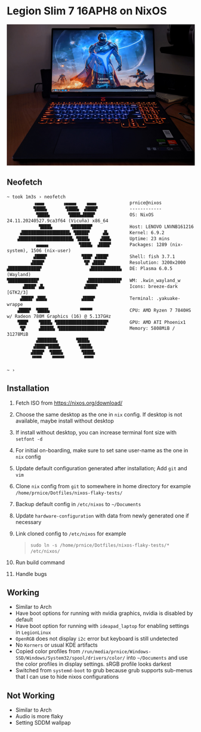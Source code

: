 # Legion Slim 7 16APH8 on NixOS

![Image of Legion Slim 7 16APH8 on desk.](./images/hero.jpg)

## Neofetch

```shell
~ took 1m3s › neofetch 
          ▗▄▄▄       ▗▄▄▄▄    ▄▄▄▖            prnice@nixos 
          ▜███▙       ▜███▙  ▟███▛            ------------ 
           ▜███▙       ▜███▙▟███▛             OS: NixOS 24.11.20240527.9ca3f64 (Vicuña) x86_64 
            ▜███▙       ▜██████▛              Host: LENOVO LNVNB161216 
     ▟█████████████████▙ ▜████▛     ▟▙        Kernel: 6.9.2 
    ▟███████████████████▙ ▜███▙    ▟██▙       Uptime: 23 mins 
           ▄▄▄▄▖           ▜███▙  ▟███▛       Packages: 1289 (nix-system), 1506 (nix-user) 
          ▟███▛             ▜██▛ ▟███▛        Shell: fish 3.7.1 
         ▟███▛               ▜▛ ▟███▛         Resolution: 3200x2000 
▟███████████▛                  ▟██████████▙   DE: Plasma 6.0.5 (Wayland) 
▜██████████▛                  ▟███████████▛   WM: .kwin_wayland_w 
      ▟███▛ ▟▙               ▟███▛            Icons: breeze-dark [GTK2/3] 
     ▟███▛ ▟██▙             ▟███▛             Terminal: .yakuake-wrappe 
    ▟███▛  ▜███▙           ▝▀▀▀▀              CPU: AMD Ryzen 7 7840HS w/ Radeon 780M Graphics (16) @ 5.137GHz 
    ▜██▛    ▜███▙ ▜██████████████████▛        GPU: AMD ATI Phoenix1 
     ▜▛     ▟████▙ ▜████████████████▛         Memory: 5808MiB / 31278MiB 
           ▟██████▙       ▜███▙
          ▟███▛▜███▙       ▜███▙                                      
         ▟███▛  ▜███▙       ▜███▙                                     
         ▝▀▀▀    ▀▀▀▀▘       ▀▀▀▘

~ › 
```



## Installation

1. Fetch ISO from https://nixos.org/download/

2. Choose the same desktop as the one in `nix` config. If desktop is not available, maybe install without desktop

3. If install without desktop, you can increase terminal font size with `setfont -d`

4. For initial on-boarding, make sure to set sane user-name as the one in `nix` config

5. Update default configuration generated after installation; Add `git` and `vim`

6. Clone `nix` config from `git` to somewhere in home directory for example `/home/prnice/Dotfiles/nixos-flaky-tests/`

7. Backup default config in `/etc/nixos` to `~/Documents`

8. Update `hardware-configuration` with data from newly generated one if necessary

9. Link cloned config to `/etc/nixos` for example

   > ```shell
   > sudo ln -s /home/prnice/Dotfiles/nixos-flaky-tests/* /etc/nixos/
   > ```

10. Run build command 

11. Handle bugs



## Working

- Similar to Arch
- Have boot options for running with nvidia graphics, nvidia is disabled by default
- Have boot option for running with `ideapad_laptop` for enabling settings in `LegionLinux`
- `OpenRGB` does not display `i2c` error but keyboard is still undetected
- No `Korners` or usual KDE artifacts
- Copied color profiles from `/run/media/prnice/Windows-SSD/Windows/System32/spool/drivers/color/` into `~/Documents` and use the color profiles in display settings. sRGB profile looks darkest
- Switched from `systemd-boot` to grub because grub supports sub-menus that I can use to hide nixos configurations



## Not Working

- Similar to Arch
- Audio is more flaky
- Setting SDDM wallpap
